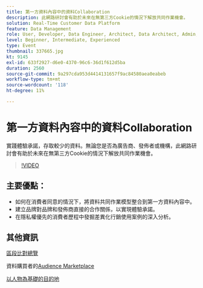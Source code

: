 ```yaml
---
title: 第一方資料內容中的資料Collaboration
description: 此網路研討會有助於未來在無第三方Cookie的情況下解放共同作業機會。
solution: Real-Time Customer Data Platform
feature: Data Management
role: User, Developer, Data Engineer, Architect, Data Architect, Admin, Leader
level: Beginner, Intermediate, Experienced
type: Event
thumbnail: 337665.jpg
kt: 9145
exl-id: 633f2927-d6e0-4370-96c6-36d1f612d5ba
duration: 2560
source-git-commit: 9a297cda953d4414131657f9ac84580aea0eabeb
workflow-type: tm+mt
source-wordcount: '118'
ht-degree: 11%

---
```


# 第一方資料內容中的資料Collaboration

實踐體驗承諾，存取較少的資料。無論您是否為廣告商、發佈者或機構，此網路研討會有助於未來在無第三方Cookie的情況下解放共同作業機會。

>[!VIDEO](https://video.tv.adobe.com/v/337665/?quality=12&learn=on)

## 主要優點：

* 如何在消費者同意的情況下，將資料共同作業模型整合到第一方資料內容中。
* 建立品牌對品牌和發佈商直接的合作關係，以實現體驗承諾。
* 在隱私權優先的消費者歷程中發掘差異化行銷使用案例的深入分析。

## 其他資訊

[區段比對總覽](https://experienceleague.adobe.com/docs/experience-platform/segmentation/ui/segment-match.html?lang=zh-Hant)

資料購買者的[Audience Marketplace](https://experienceleague.adobe.com/docs/audience-manager/user-guide/features/audience-marketplace/audience-marketplace-for-data-buyers/marketplace-data-buyers.html?lang=zh-Hant)

[以人物為基礎的目的地](https://experienceleague.adobe.com/docs/audience-manager/user-guide/features/destinations/people-based/people-based-destinations-overview.html?lang=zh-Hant)
